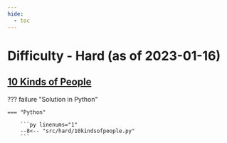 ```yaml
---
hide:
  - toc
---
```


# Difficulty - Hard (as of 2023-01-16)

## [10 Kinds of People](https://open.kattis.com/problems/10kindsofpeople)

??? failure "Solution in Python"

    === "Python"

        ```py linenums="1"
        --8<-- "src/hard/10kindsofpeople.py"
        ```
